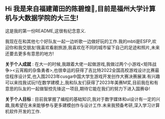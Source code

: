 ## Hi 我是来自福建莆田的陈碧煌👋,目前是福州大学计算机与大数据学院的大三生!
这是我的第一份README,这很有纪念意义.

我现在在和其他七个好队友一起一边听歌一边做好玩的工作.我的mbti是ESFP,欢迎你和我交朋友!我喜欢看剧旅游,我喜欢在不同的城市留下自己的足迹和照片,未来还要去更多有意思的地方!

**关于个人成就** : 在大一的时候,我跟着大佬一起做游戏,我做过两个小游戏<矩阵战争><云宵殿的杂鱼勇者>,也很幸运的获得了吉比特2022全国高校游戏设计比赛最佳程序设计奖,也入围2023年cusga中国大学生游戏开发创作大赛决赛展演.有兴趣可以来找我试玩!!在数学建模上,我和队友们获得了2023年美赛M奖,目前我在和有意思的队友的一起做智控先锋这一项目,期待它能在我们的努力下进入国赛😄!


**关于个人目标** : 目前我掌握了编程的基础知识,我对于数字媒体和ui设计有一定的兴趣,我希望在未来能够参与更多建模创作与设计工作.未来我预备考研,深入学习计算机软件开发的工作.
  

<!--
**cbhhhhhh/cbhhhhhh** is a ✨ _special_ ✨ repository because its `README.md` (this file) appears on your GitHub profile.

Here are some ideas to get you started:

- 🔭 I’m currently working on ...
- 🌱 I’m currently learning ...
- 👯 I’m looking to collaborate on ...
- 🤔 I’m looking for help with ...
- 💬 Ask me about ...
- 📫 How to reach me: ...
- 😄 Pronouns: ...
- ⚡ Fun fact: ...
-->
